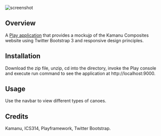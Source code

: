 ![screenshot](https://raw.github.com/jortal/PlayResponsiveKamanu/master/doc/kamanu-ss.jpg)

Overview
--------

A [Play application](http://www.playframework.com/) that provides a mockujp of the Kamanu Composites website using Twitter Bootstrap 3 and responsive design principles.

Installation
------------

Download the zip file, unzip, cd into the directory, invoke the Play console and execute run command to see the application at http://localhost:9000.

Usage
-----

Use the navbar to view different types of canoes.

Credits
-------

Kamanu, ICS314, Playframework, Twitter Bootstrap.